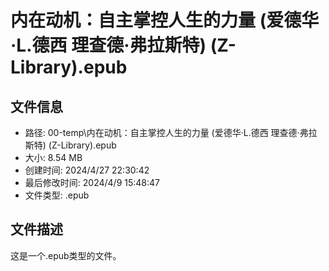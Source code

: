 ﻿# 内在动机：自主掌控人生的力量 (爱德华·L.德西  理查德·弗拉斯特) (Z-Library).epub

## 文件信息
- 路径: 00-temp\内在动机：自主掌控人生的力量 (爱德华·L.德西  理查德·弗拉斯特) (Z-Library).epub
- 大小: 8.54 MB
- 创建时间: 2024/4/27 22:30:42
- 最后修改时间: 2024/4/9 15:48:47
- 文件类型: .epub

## 文件描述
这是一个.epub类型的文件。

